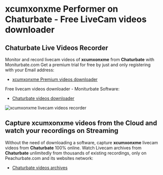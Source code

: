 # xcumxonxme Performer on Chaturbate - Free LiveCam videos downloader

## Chaturbate Live Videos Recorder

Monitor and record livecam videos of **xcumxonxme** from **Chaturbate** with Moniturbate.com
Get a premium trial for free by just and only registering with your Email address:
* [xcumxonxme Premium videos downloader](https://moniturbate.com/request-demo-licence-key.html)

Free livecam videos downloader - Moniturbate Software:
* [Chaturbate videos downloader](https://moniturbate.com/moniturbate-download-software.html)

![xcumxonxme livecam videos recorder](https://peachurnet.com/templates/moniturbate-software.png)


## Capture xcumxonxme videos from the Cloud and watch your recordings on Streaming

Without the need of downloading a software, capture **xcumxonxme** livecam videos from **Chaturbate** 100% online.
Watch Livecam archives from **Chaturbate** unlimitedly from thousands of existing recordings, only on Peachurbate.com and its websites network:
* [Chaturbate videos archives](https://peachurnet.com/)